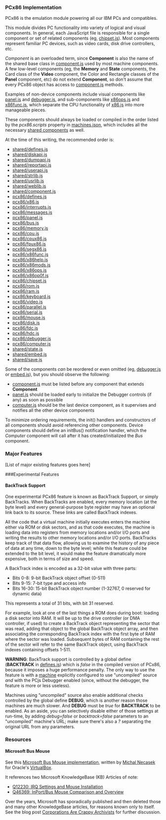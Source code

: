 ### PCx86 Implementation

PCx86 is the emulation module powering all our IBM PCs and compatibles.

This module divides PC functionality into variety of logical and visual components.
In general, each JavaScript file is responsible for a single component or set of related components (eg,
[chipset.js](lib/chipset.js)).  Most components represent familiar PC devices, such as video cards, disk drive
controllers, etc.

*Component* is an overloaded term, since **Component** is also the name of the shared base class in
[component.js](../shared/lib/component.js) used by most machine components.  A few low-level components
(eg, the **Memory** and **State** components, the Card class of the **Video** component, the Color and Rectangle
classes of the **Panel** component, etc) do not extend **Component**, so don't assume that every PCx86 object has
access to [component.js](../shared/lib/component.js) methods.

Examples of non-device components include visual components like [panel.js](lib/panel.js) and
[debugger.js](lib/debugger.js), and sub-components like [x86ops.js](lib/x86ops.js) and [x86func.js](lib/x86func.js),
which separate the CPU functionality of [x86.js](lib/x86.js) into more manageable pieces.

These components should always be loaded or compiled in the order listed by the *pcx86.scripts* property in
[machines.json](https://github.com/jeffpar/pcjs/blob/master/_data/machines.json), which includes all the necessary
[shared components](../shared/lib/) as well.

At the time of this writing, the recommended order is:

  - [shared/defines.js](../shared/lib/defines.js)
  - [shared/diskapi.js](../shared/lib/diskapi.js)
  - [shared/dumpapi.js](../shared/lib/dumpapi.js)
  - [shared/reportapi.js](../shared/lib/reportapi.js)
  - [shared/userapi.js](../shared/lib/userapi.js)
  - [shared/strlib.js](../shared/lib/strlib.js)
  - [shared/usrlib.js](../shared/lib/usrlib.js)
  - [shared/weblib.js](../shared/lib/weblib.js)
  - [shared/component.js](../shared/lib/component.js)
  - [pcx86/defines.js](lib/defines.js)
  - [pcx86/x86.js](lib/x86.js)
  - [pcx86/interrupts.js](lib/interrupts.js)
  - [pcx86/messages.js](lib/messages.js)
  - [pcx86/panel.js](lib/panel.js)
  - [pcx86/bus.js](lib/bus.js)
  - [pcx86/memory.js](lib/memory.js)
  - [pcx86/cpu.js](lib/cpu.js)
  - [pcx86/cpux86.js](lib/cpux86.js)
  - [pcx86/fpux86.js](lib/fpux86.js)
  - [pcx86/segx86.js](lib/segx86.js)
  - [pcx86/x86func.js](lib/x86func.js)
  - [pcx86/x86help.js](lib/x86help.js)
  - [pcx86/x86mods.js](lib/x86mods.js)
  - [pcx86/x86ops.js](lib/x86ops.js)
  - [pcx86/x86op0f.js](lib/x86op0f.js)
  - [pcx86/chipset.js](lib/chipset.js)
  - [pcx86/rom.js](lib/rom.js)
  - [pcx86/ram.js](lib/ram.js)
  - [pcx86/keyboard.js](lib/keyboard.js)
  - [pcx86/video.js](lib/video.js)
  - [pcx86/parallel.js](lib/parallel.js)
  - [pcx86/serial.js](lib/serial.js)
  - [pcx86/mouse.js](lib/mouse.js)
  - [pcx86/disk.js](lib/disk.js)
  - [pcx86/fdc.js](lib/fdc.js)
  - [pcx86/hdc.js](lib/hdc.js)
  - [pcx86/debugger.js](lib/debugger.js)
  - [pcx86/computer.js](lib/computer.js)
  - [shared/state.js](../shared/lib/state.js)
  - [shared/embed.js](../shared/lib/embed.js)
  - [shared/save.js](../shared/lib/save.js)

Some of the components *can* be reordered or even omitted (eg, [debugger.js](lib/debugger.js) or
[embed.js](../shared/lib/embed.js)), but you should observe the following:

  - [component.js](../shared/lib/component.js) must be listed before any component that extends **Component**
  - [panel.js](lib/panel.js) should be loaded early to initialize the Debugger controls (if any) as soon as possible
  - [computer.js](lib/computer.js) should be the last device component, as it supervises and notifies all the other device components

To minimize ordering requirements, the init() handlers and constructors of all components should avoid
referencing other components.  Device components should define an initBus() notification handler, which the
*Computer* component will call after it has created/initialized the *Bus* component.

### Major Features

[List of major existing features goes here]

###Experimental Features

#### BackTrack Support

One experimental PCx86 feature is known as BackTrack Support, or simply BackTracks.  When BackTracks are enabled, every
memory location (at the byte level) and every general-purpose byte register may have an optional link back to its
source.  These links are called BackTrack indexes.

All the code that a virtual machine initially executes enters the machine either via ROM or disk sectors, and as that
code executes, the machine is loading data into registers from memory locations and/or I/O ports and writing the results
to other memory locations and/or I/O ports.  BackTracks keep track of that data flow, allowing us to examine the history
of any piece of data at any time, down to the byte level; while this feature could be extended to the bit level, it
would make the feature dramatically more expensive, both in terms of size and speed.

A BackTrack index is encoded as a 32-bit value with three parts:

- Bits 0-8: 9-bit BackTrack object offset (0-511)
- Bits 9-15: 7-bit type and access info
- Bits 16-30: 15-bit BackTrack object number (1-32767, 0 reserved for dynamic data)

This represents a total of 31 bits, with bit 31 reserved.

For example, look at one of the last things a ROM does during boot: loading a disk sector into RAM.  It will be up to
the drive controller (or DMA controller, if used) to create a BackTrack object representing the sector that was read,
adding that object to the global BackTrack object array, and then associating the corresponding BackTrack index with
the first byte of RAM where the sector was loaded.  Subsequent bytes of RAM containing the rest of the sector will refer
to the same BackTrack object, using BackTrack indexes containing offsets 1-511.

**WARNING**: BackTrack support is controlled by a global define (**BACKTRACK** in [defines.js](lib/defines.js)) which is
*false* in the compiled version of PCx86, because it imposes a huge performance penalty.  The only way to use the feature
is with a [machine](/blog/2015/01/17/) explicitly configured to use "uncompiled" source *and* with the PCjs Debugger
enabled (since, without the debugger, the feature is more or less useless).

Machines using "uncompiled" source also enable additional checks controlled by the global define **DEBUG**, which is
another reason those machines are much slower.  And **DEBUG** must be *true* for **BACKTRACK** to be enabled.
As an aside, you can selectively disable either of those settings at run-time, by adding *debug=false* or *backtrack=false*
parameters to an "uncompiled" machine's URL; make sure there's also a *?* separating the original URL from any parameters.

### Resources

#### Microsoft Bus Mouse

See this [Microsoft Bus Mouse implementation](https://www.virtualbox.org/svn/vbox/trunk/src/VBox/ExtPacks/BusMouseSample/BusMouse.cpp),
written by [Michal Necasek](http://www.os2museum.com) for Oracle's [VirtualBox](https://www.virtualbox.org).

It references two Microsoft KnowledgeBase (KB) Articles of note:

- [Q12230: IRQ Settings and Mouse Installation](/pubs/pc/reference/microsoft/kb/Q12230/)
- [Q46369: InPort/Bus Mouse Comparison and Overview](/pubs/pc/reference/microsoft/kb/Q46369/)

Over the years, Microsoft has sporadically published and then deleted those and many other KnowledgeBase articles,
for reasons known only to itself.  See the blog post [Corporations Are Crappy Archivists](/blog/2017/10/13/) for further
discussion.
